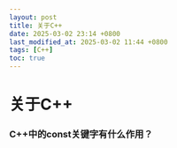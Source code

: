 ```yaml
---
layout: post
title: 关于C++
date: 2025-03-02 23:14 +0800
last_modified_at: 2025-03-02 11:44 +0800
tags: [C++]
toc: true
---
```

# 关于C++
### C++中的const关键字有什么作用？
